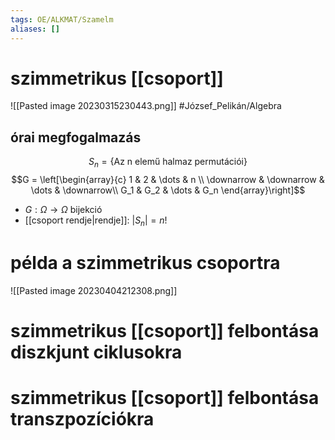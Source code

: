 ```yaml
---
tags: OE/ALKMAT/Szamelm 
aliases: []
---
```

# szimmetrikus [[csoport]]
![[Pasted image 20230315230443.png]]
#József_Pelikán/Algebra 
## órai megfogalmazás
$$S_n = \{ \text{Az n elemű halmaz permutációi}\}$$
$$G = \left[\begin{array}{c}
	1 & 2 & \dots & n \\
	\downarrow & \downarrow & \dots & \downarrow\\
	G_1 & G_2 & \dots & G_n
\end{array}\right]$$
- $G: \Omega \rightarrow \Omega$ bijekció
- [[csoport rendje|rendje]]: $|S_n| = n!$
# példa a szimmetrikus csoportra
![[Pasted image 20230404212308.png]]
# szimmetrikus [[csoport]] felbontása diszkjunt ciklusokra

# szimmetrikus [[csoport]] felbontása transzpozíciókra